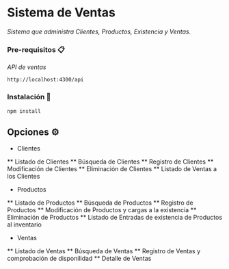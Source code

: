# Sistema de Ventas

_Sistema que administra Clientes, Productos, Existencia y Ventas._

### Pre-requisitos 📋

_API de ventas_

```
http://localhost:4300/api
```

### Instalación 🔧

```
npm install
```

## Opciones ⚙️

* Clientes

** Listado de Clientes
** Búsqueda de Clientes
** Registro de Clientes
** Modificación de Clientes
** Eliminación de Clientes
** Listado de Ventas a los Clientes

* Productos

** Listado de Productos
** Búsqueda de Productos
** Registro de Productos
** Modificación de Productos y cargas a la existencia
** Eliminación de Productos
** Listado de Entradas de existencia de Productos al inventario

* Ventas

** Listado de Ventas
** Búsqueda de Ventas
** Registro de Ventas y comprobación de disponilidad
** Detalle de Ventas